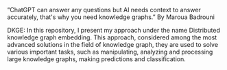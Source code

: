 “ChatGPT can answer any questions but AI needs context to answer accurately, that's why you need knowledge graphs.” By Maroua Badrouni

                                                                                          

 DKGE: In this repository, I present my approach under the name Distributed knowledge graph embedding. This approach, considered among the most advanced solutions in the field of knowledge graph, they are used to solve various important tasks, such as manipulating, analyzing and processing large knowledge graphs, making predictions and classification.
